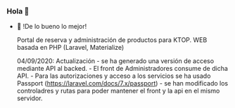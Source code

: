   ### Hola 👋

- :cactus: !De lo bueno lo mejor!

  Portal de reserva y administración de productos para KTOP. 
  WEB basada en PHP (Laravel, Materialize)


    04/09/2020: Actualización
        - se ha generado una versión de acceso mediante API al backed. 
        - El front de Administradores consume de dicha API.
        - Para las autorizaciones y acceso a los servicios se ha usado Passport (https://laravel.com/docs/7.x/passport)
        - se han modificado los controladres y rutas para poder mantener el front y la api en el mismo servidor. 
